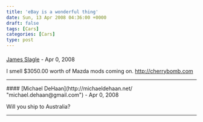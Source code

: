 ```yaml
---
title: 'eBay is a wonderful thing'
date: Sun, 13 Apr 2008 04:36:00 +0000
draft: false
tags: [Cars]
categories: [Cars]
type: post
---
```



#### 
[James Slagle](http://swiftsoles.wordpress.com "james.slagle@gmail.com") - <time datetime="2008-04-13 09:30:50">Apr 0, 2008</time>

I smell $3050.00 worth of Mazda mods coming on. http://cherrybomb.com
<hr />
#### 
[Michael DeHaan](http://michaeldehaan.net/ "michael.dehaan@gmail.com") - <time datetime="2008-04-13 10:22:55">Apr 0, 2008</time>

Will you ship to Australia?
<hr />
